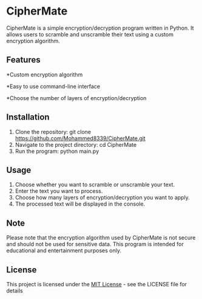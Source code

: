 # CipherMate

CipherMate is a simple encryption/decryption program written in Python. It allows users to scramble and unscramble their text using a custom encryption algorithm.


## Features

*Custom encryption algorithm

*Easy to use command-line interface

*Choose the number of layers of encryption/decryption


## Installation

1. Clone the repository: git clone https://github.com/Mohammed8339/CipherMate.git
2. Navigate to the project directory: cd CipherMate
3. Run the program: python main.py

## Usage

1. Choose whether you want to scramble or unscramble your text.
2. Enter the text you want to process.
3. Choose how many layers of encryption/decryption you want to apply.
4. The processed text will be displayed in the console.

## Note
Please note that the encryption algorithm used by CipherMate is not secure and should not be used for sensitive data. This program is intended for educational and entertainment purposes only.

## License
This project is licensed under the [MIT License](https://opensource.org/licenses/MIT) - see the LICENSE file for details
